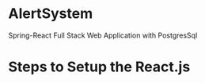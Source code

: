 # AlertSystem
Spring-React Full Stack Web Application with PostgresSql
# Steps to Setup the React.js
